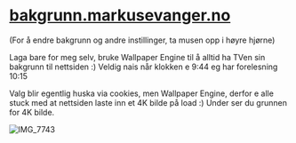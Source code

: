 # [bakgrunn.markusevanger.no](https://bakgrunn.markusevanger.no/)

(For å endre bakgrunn og andre instillinger, ta musen opp i høyre hjørne)

Laga bare for meg selv, bruke Wallpaper Engine til å alltid ha TVen sin bakgrunn til nettsiden :)
Veldig nais når klokken e 9:44 eg har forelesning 10:15

Valg blir egentlig huska via cookies, men Wallpaper Engine, derfor e alle stuck med at nettsiden laste inn et 4K bilde på load :) Under ser du grunnen for 4K bilde. 

![IMG_7743](https://github.com/markusevanger/bakgrunn.markusevanger.no/assets/123594081/c63a4228-7d02-409d-adb9-55c0d327c476)
